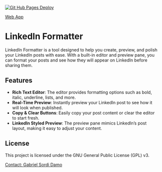 [![Git Hub Pages Deploy](https://github.com/GabrielSordiDamo/LinkedInFormatter/actions/workflows/deploy.yml/badge.svg?branch=main)](https://github.com/GabrielSordiDamo/LinkedInFormatter/actions/workflows/deploy.yml)

[Web App](https://gabrielsordidamo.github.io/LinkedInFormatter/)
# LinkedIn Formatter

LinkedIn Formatter is a tool designed to help you create, preview, and polish your LinkedIn posts with ease. With a built-in editor and preview pane, you can format your posts and see how they will appear on LinkedIn before sharing them.


## Features

- **Rich Text Editor**: The editor provides formatting options such as bold, italic, underline, lists, and more.
- **Real-Time Preview**: Instantly preview your LinkedIn post to see how it will look when published.
- **Copy & Clear Buttons**: Easily copy your post content or clear the editor to start fresh.
- **LinkedIn Styled Preview**: The preview pane mimics LinkedIn’s post layout, making it easy to adjust your content.

## License
This project is licensed under the  GNU General Public License (GPL) v3.

[Contact: Gabriel Sordi Damo](https://www.linkedin.com/in/gabriel-sordi-damo/)
